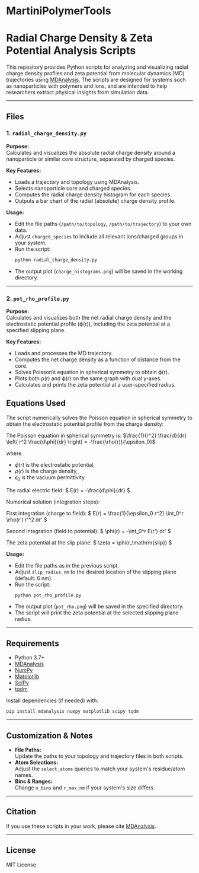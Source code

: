 # MartiniPolymerTools

# Radial Charge Density & Zeta Potential Analysis Scripts

This repository provides Python scripts for analyzing and visualizing radial charge density profiles and zeta potential from molecular dynamics (MD) trajectories using [MDAnalysis](https://www.mdanalysis.org/). The scripts are designed for systems such as nanoparticles with polymers and ions, and are intended to help researchers extract physical insights from simulation data.

---

## Files

### 1. `radial_charge_density.py`

**Purpose:**  
Calculates and visualizes the absolute radial charge density around a nanoparticle or similar core structure, separated by charged species.

**Key Features:**
- Loads a trajectory and topology using MDAnalysis.
- Selects nanoparticle core and charged species.
- Computes the radial charge density histogram for each species.
- Outputs a bar chart of the radial (absolute) charge density profile.

**Usage:**
- Edit the file paths (`/path/to/topology`, `/path/to/trajectory`) to your own data.
- Adjust `charged_species` to include all relevant ions/charged groups in your system.
- Run the script:  
  ```bash
  python radial_charge_density.py
  ```
- The output plot (`charge_histograms.png`) will be saved in the working directory.

---

### 2. `pot_rho_profile.py`

**Purpose:**  
Calculates and visualizes both the net radial charge density and the electrostatic potential profile (ϕ(r)), including the zeta potential at a specified slipping plane.

**Key Features:**
- Loads and processes the MD trajectory.
- Computes the net charge density as a function of distance from the core.
- Solves Poisson’s equation in spherical symmetry to obtain ϕ(r).
- Plots both ρ(r) and ϕ(r) on the same graph with dual y-axes.
- Calculates and prints the zeta potential at a user-specified radius.

## Equations Used

The script numerically solves the Poisson equation in spherical symmetry to obtain the electrostatic potential profile from the charge density:

The Poisson equation in spherical symmetry is:
$\frac{1}{r^2} \frac{d}{dr} \left( r^2 \frac{d\phi}{dr} \right) = -\frac{\rho(r)}{\epsilon_0}$

where  
- $\phi(r)$ is the electrostatic potential,  
- $\rho(r)$ is the charge density,  
- $\epsilon_0$ is the vacuum permittivity.

The radial electric field:
$
E(r) = -\frac{d\phi}{dr}
$

Numerical solution (integration steps):

First integration (charge to field):
$
E(r) = \frac{1}{\epsilon_0 r^2} \int_0^r \rho(r') r'^2 dr'
$

Second integration (field to potential):
$
\phi(r) = -\int_0^r E(r') dr'
$

The zeta potential at the slip plane:
$
\zeta = \phi(r_\mathrm{slip})
$

**Usage:**
- Edit the file paths as in the previous script.
- Adjust `slip_radius_nm` to the desired location of the slipping plane (default: 6 nm).
- Run the script:  
  ```bash
  python pot_rho_profile.py
  ```
- The output plot (`pot_rho.png`) will be saved in the specified directory.
- The script will print the zeta potential at the selected slipping plane radius.

---

## Requirements

- Python 3.7+
- [MDAnalysis](https://www.mdanalysis.org/)
- [NumPy](https://numpy.org/)
- [Matplotlib](https://matplotlib.org/)
- [SciPy](https://scipy.org/)
- [tqdm](https://tqdm.github.io/)

Install dependencies (if needed) with:
```bash
pip install mdanalysis numpy matplotlib scipy tqdm
```

---

## Customization & Notes

- **File Paths:**  
  Update the paths to your topology and trajectory files in both scripts.
- **Atom Selections:**  
  Adjust the `select_atoms` queries to match your system's residue/atom names.
- **Bins & Ranges:**  
  Change `n_bins` and `r_max_nm` if your system's size differs.

---

## Citation

If you use these scripts in your work, please cite [MDAnalysis](https://www.mdanalysis.org/pages/citations/).

---

## License

MIT License
